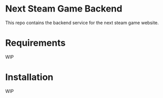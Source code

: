 # Next Steam Game Backend

This repo contains the backend service for the next steam game website.

# Requirements

WIP

# Installation

WIP

